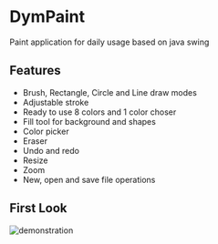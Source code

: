 # DymPaint
Paint application for daily usage based on java swing
## Features
* Brush, Rectangle, Circle and Line draw modes
* Adjustable stroke
* Ready to use 8 colors and 1 color choser
* Fill tool for background and shapes
* Color picker
* Eraser
* Undo and redo
* Resize
* Zoom
* New, open and save file operations
## First Look
![demonstration](https://github.com/MehmetUmit/DymPaint/blob/main/firstLook.gif)
